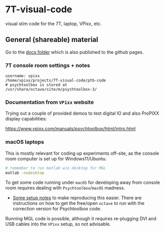 # 7T-visual-code

visual stim code for the 7T, laptop, VPixx, etc.

## General (shareable) material

Go to the [docs folder](./docs/) which is also published to the github pages.


### 7T console room  settings + notes

```text
username: vpixx
/home/vpixx/projects/7T-visual-code/ptb-code
# psychtoolbox is stored at
/usr/share/octave/site/m/psychtoolbox-3/
```

### Documentation from `VPixx` website 

Trying out a couple of provided demos to test digital IO and also ProPIXX display capabilities:

<https://www.vpixx.com/manuals/psychtoolbox/html/intro.html>

### macOS laptops

This is mostly relevant for coding up experiments off-site, as the console room computer is set up for Windows11/Ubuntu.

```bash
# remember to run matlab w/o desktop for MGL
matlab -nodesktop
```

To get some code running under `macOS` for developing away from console room requires dealing with `Psychtoolbox`/`macOS` madness.

- [Some setup notes](./docs/macos-notes.md) to make reproducing this easier. There are instructions on how to get the free/open `octave` to run with the correction version for Psychtoolbox code.

Running MGL code is possible, although it requires re-plugging DVI and USB cables into the `VPixx` setup, so not advisable.




